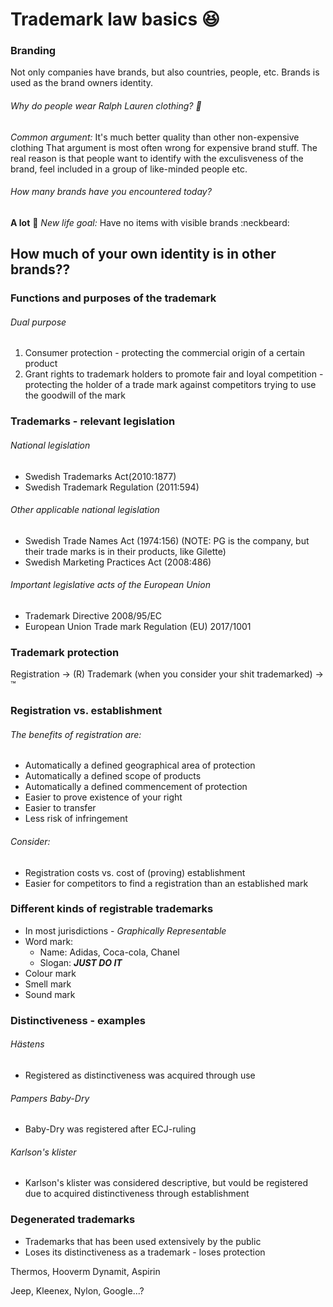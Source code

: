 # Trademark law basics :laughing:

### Branding

Not only companies have brands, but also countries, people, etc.
Brands is used as the brand owners identity.

###### Why do people wear Ralph Lauren clothing? :frog:
_Common argument:_ It's much better quality than other non-expensive clothing
That argument is most often wrong for expensive brand stuff.
The real reason is that people want to identify with the exculisveness of the
brand, feel included in a group of like-minded people etc.

###### How many brands have you encountered today?
**A lot** :eyes:
*New life goal:* Have no items with visible brands :neckbeard:

How much of your own identity is in other brands??
----

### Functions and purposes of the trademark
###### Dual purpose
1. Consumer protection - protecting the commercial origin of a certain product
2. Grant rights to trademark holders to promote fair and loyal competition -
protecting the holder of a trade mark against competitors trying to use the
goodwill of the mark

### Trademarks - relevant legislation
###### National legislation
- Swedish Trademarks Act(2010:1877)
- Swedish Trademark Regulation (2011:594)

###### Other applicable national legislation
- Swedish Trade Names Act (1974:156) (NOTE: PG is the company, but their trade
marks is in their products, like Gilette)
- Swedish Marketing Practices Act (2008:486)

###### Important legislative acts of the European Union
- Trademark Directive 2008/95/EC
- European Union Trade mark Regulation (EU) 2017/1001

### Trademark protection
Registration -> (R)
Trademark (when you consider your shit trademarked) -> ™

### Registration vs. establishment
###### The benefits of registration are:
- Automatically a defined geographical area of protection
- Automatically a defined scope of products
- Automatically a defined commencement of protection
- Easier to prove existence of your right
- Easier to transfer
- Less risk of infringement

###### Consider:
- Registration costs vs. cost of (proving) establishment
- Easier for competitors to find a registration than an established mark

### Different kinds of registrable trademarks

- In most jurisdictions - _Graphically Representable_
- Word mark:
  - Name: Adidas, Coca-cola, Chanel
  - Slogan: ***JUST DO IT***
- Colour mark
- Smell mark
- Sound mark

### Distinctiveness - examples
###### Hästens
- Registered as distinctiveness was acquired through use
###### Pampers Baby-Dry
- Baby-Dry was registered after ECJ-ruling
###### Karlson's klister
- Karlson's klister was considered descriptive, but vould be registered due to
acquired distinctiveness through establishment

### Degenerated trademarks
- Trademarks that has been used extensively by the public
- Loses its distinctiveness as a trademark - loses protection

Thermos, Hooverm Dynamit, Aspirin

Jeep, Kleenex, Nylon, Google...?

